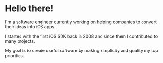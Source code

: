 # Hello there!

I'm a software engineer currently working on helping companies to convert their ideas into iOS apps.

I started with the first iOS SDK back in 2008 and since them I contributed to many projects.

My goal is to create useful software by making simplicity and quality my top priorities.

<!--
**tapsandswipes/tapsandswipes** is a ✨ _special_ ✨ repository because its `README.md` (this file) appears on your GitHub profile.

Here are some ideas to get you started:

- 🔭 I’m currently working on ...
- 🌱 I’m currently learning ...
- 👯 I’m looking to collaborate on ...
- 🤔 I’m looking for help with ...
- 💬 Ask me about ...
- 📫 How to reach me: ...
- 😄 Pronouns: ...
- ⚡ Fun fact: ...
-->
